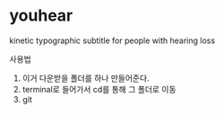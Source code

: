 # youhear
kinetic typographic subtitle for people with hearing loss

사용법
  1. 이거 다운받을 폴더를 하나 만들어준다.
  2. terminal로 들어가서 cd를 통해 그 폴더로 이동
  3. git 
